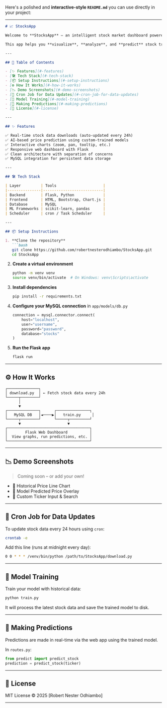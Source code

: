 Here's a polished and **interactive-style `README.md`** you can use directly in your project:

---

````markdown
# 📈 StocksApp

Welcome to **StocksApp** – an intelligent stock market dashboard powered by **Flask**, **MySQL**, and **Machine Learning**.

This app helps you **visualize**, **analyze**, and **predict** stock trends with ease. It's designed for financial analysts, data scientists, and anyone curious about the stock market.

---

## 🧭 Table of Contents

- [✨ Features](#-features)
- [🛠️ Tech Stack](#-tech-stack)
- [📦 Setup Instructions](#-setup-instructions)
- [⚙️ How It Works](#-how-it-works)
- [📉 Demo Screenshots](#-demo-screenshots)
- [📅 Cron Job for Data Updates](#-cron-job-for-data-updates)
- [🧪 Model Training](#-model-training)
- [🔮 Making Predictions](#-making-predictions)
- [📃 License](#-license)

---

## ✨ Features

✅ Real-time stock data downloads (auto-updated every 24h)  
✅ AI-based price prediction using custom-trained models  
✅ Interactive charts (zoom, pan, tooltip, etc.)  
✅ Responsive web dashboard with Flask  
✅ Clean architecture with separation of concerns  
✅ MySQL integration for persistent data storage

---

## 🛠️ Tech Stack

| Layer         | Tools                     |
|---------------|---------------------------|
| Backend       | Flask, Python             |
| Frontend      | HTML, Bootstrap, Chart.js |
| Database      | MySQL                     |
| ML Frameworks | scikit-learn, pandas      |
| Scheduler     | cron / Task Scheduler     |

---

## 📦 Setup Instructions

1. **Clone the repository**
   ```bash
   git clone https://github.com/robertnesterodhiambo/StocksApp.git
   cd StocksApp
````

2. **Create a virtual environment**

   ```bash
   python -m venv venv
   source venv/bin/activate  # On Windows: venv\Scripts\activate
   ```

3. **Install dependencies**

   ```bash
   pip install -r requirements.txt
   ```

4. **Configure your MySQL connection** in `app/models/db.py`

   ```python
   connection = mysql.connector.connect(
       host="localhost",
       user="username",
       password="password",
       database="stocks"
   )
   ```

5. **Run the Flask app**

   ```bash
   flask run
   ```

---

## ⚙️ How It Works

```
┌──────────────┐
│ download.py  │ ← Fetch stock data every 24h
└─────┬────────┘
      │
      ▼
┌──────────────┐      ┌───────────────┐
│   MySQL DB   │◄────▶│   train.py     │
└─────┬────────┘      └─────┬─────────┘
      ▼                     ▼
┌─────────────────────────────────────┐
│        Flask Web Dashboard          │
│  View graphs, run predictions, etc. │
└─────────────────────────────────────┘
```

---

## 📉 Demo Screenshots

> Coming soon – or add your own!

* 📌 Historical Price Line Chart
* 📌 Model Predicted Price Overlay
* 📌 Custom Ticker Input & Search

---

## 📅 Cron Job for Data Updates

To update stock data every 24 hours using `cron`:

```bash
crontab -e
```

Add this line (runs at midnight every day):

```bash
0 0 * * * /venv/bin/python /path/to/StocksApp/download.py
```

---

## 🧪 Model Training

Train your model with historical data:

```bash
python train.py
```

It will process the latest stock data and save the trained model to disk.

---

## 🔮 Making Predictions

Predictions are made in real-time via the web app using the trained model.

In `routes.py`:

```python
from predict import predict_stock
prediction = predict_stock(ticker)
```

---

## 📃 License

MIT License © 2025 \[Robert Nester Odhiambo]

---
